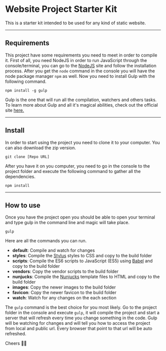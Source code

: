# Website Project Starter Kit

This is a starter kit intended to be used for any kind of static website.

***

## Requirements
This project have some requirements you need to meet in order to compile it. First of all, you need NodeJS in order to run JavaScript through the console/terminal, you can go to the [NodeJS](http://nodejs.org) site and follow the installation process. After you get the `node` command in the console you will have the node package manager `npm` as well. Now you need to install Gulp with the following command.

```
npm install -g gulp
```
Gulp is the one that will run all the compilation, watchers and others tasks. To learn more about Gulp and all it's magical abilities, check out the official site [here.](https://gulpjs.com/)

***

## Install
In order to start using the project you need to clone it to your computer. You can also download the zip version.
```
git clone [Repo URL]
```

After you have it on you computer, you need to go in the console to the project folder and execute the following command to gather all the dependencies.
```
npm install
```

***

## How to use
Once you have the project open you should be able to open your terminal and type gulp in the command line and magic will take place.
```
gulp
```

Here are all the commands you can run.

* **default**: Compile and watch for changes
* **styles**: Compile the [Stylus](http://stylus-lang.com/) styles to CSS and copy to the build folder
* **scripts**: Compile the ES6 scripts to JavaScript (ES5) using [Babel](https://babeljs.io/) and copy to the build folder
* **vendors**: Copy the vendor scripts to the build folder
* **nunjucks**: Compile the [Nunjucks](https://mozilla.github.io/nunjucks/) template files to HTML and copy to the build folder
* **images**: Copy the newer images to the build folder
* **favicon**: Copy the newer favicon to the build folder
* **watch**: Watch for any changes on the each section

The `gulp` command is the best choice for you most likely. Go to the project folder in the console and execute `gulp`, it will compile the project and start a server that will refresh every time you change something in the code. Gulp will be watching for changes and will tell you how to access the project from local and public url. Every browser that point to that url will be auto refreshed.

Cheers 👍🏼
